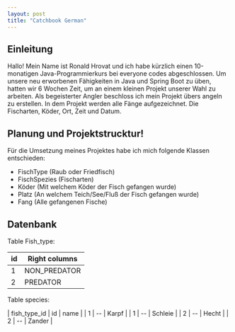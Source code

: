 ```yaml
---
layout: post
title: "Catchbook German"
---
```

## Einleitung
Hallo! Mein Name ist Ronald Hrovat und ich habe kürzlich einen 10-monatigen Java-Programmierkurs bei everyone codes abgeschlossen. Um unsere neu erworbenen Fähigkeiten in Java und Spring Boot zu üben, hatten wir 6 Wochen Zeit, um an einem kleinen Projekt unserer Wahl zu arbeiten. Als begeisterter Angler beschloss ich mein Projekt übers angeln zu erstellen. In dem Projekt werden alle Fänge aufgezeichnet. Die Fischarten, Köder, Ort, Zeit und Datum.


## Planung und Projektstrucktur!
Für die Umsetzung meines Projektes habe ich mich folgende Klassen entschieden:
 * FischType (Raub oder Friedfisch)
 * FischSpezies (Fischarten)
 * Köder (Mit welchem Köder der Fisch gefangen wurde)
 * Platz (An welchem Teich/See/Fluß der Fisch gefangen wurde)
 * Fang (Alle gefangenen Fische)


## Datenbank

Table Fish_type:

| id | Right columns |
| -- |---------------|
|  1 | NON_PREDATOR  |
|  2 | PREDATOR      |


Table species:

| fish_type_id | id | name    |
| 1            | -- | Karpf   |
| 1            | -- | Schleie |
| 2            | -- | Hecht   |
| 2            | -- | Zander  |







<!-- ![alternativtext](\pbl-blog\image\klassen.png) -->